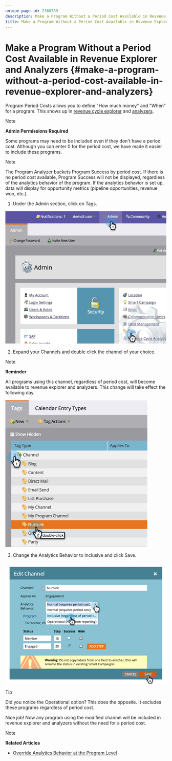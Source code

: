 ```yaml
---
unique-page-id: 2360389
description: Make a Program Without a Period Cost Available in Revenue Explorer and Analyzers - Marketo Docs - Product Documentation
title: Make a Program Without a Period Cost Available in Revenue Explorer and Analyzers
---
```


# Make a Program Without a Period Cost Available in Revenue Explorer and Analyzers {#make-a-program-without-a-period-cost-available-in-revenue-explorer-and-analyzers}

Program Period Costs allows you to define "How much money" and "When" for a program. This shows up in  [revenue cycle explorer](http://docs.marketo.com/display/docs/revenue+cycle+analytics) and  [analyzers](../../../../product-docs/reporting/revenue-cycle-analytics/opportunity-influence-analyzer/tell-the-marketing-story-with-an-opportunity-influence-analyzer.md). 

>[!NOTE]
>
>**Admin Permissions Required**

Some programs may need to be included even if they don't have a period cost. Although you can enter 0 for the period cost, we have made it easier to include these programs.

>[!NOTE]
>
>The Program Analyzer buckets Program Success by period cost. If there is no period cost available, Program Success will not be displayed, regardless of the analytics behavior of the program. If the analytics behavior is set up, data will display for opportunity metrics (pipeline opportunities, revenue won, etc.).

1. Under the Admin section, click on Tags.

![](assets/image2014-9-17-12-3a35-3a32.png)

2. Expand your Channels and double click the channel of your choice.

>[!NOTE]
>
>**Reminder**
>
>All programs using this channel, regardless of period cost, will become available to revenue explorer and analyzers. This change will take effect the following day.

![](assets/image2014-9-17-12-3a36-3a7.png)

3. Change the Analytics Behavior to Inclusive and click Save.

![](assets/image2014-9-17-12-3a36-3a13.png)

>[!TIP]
>
>Did you notice the Operational option? This does the opposite. It excludes these programs regardless of period cost.

Nice job! Now any program using the modified channel will be included in revenue explorer and analyzers without the need for a period cost. 

>[!NOTE]
>
>**Related Articles**
>
>* [Override Analytics Behavior at the Program Level](override-analytics-behavior-at-the-program-level.md)
>

